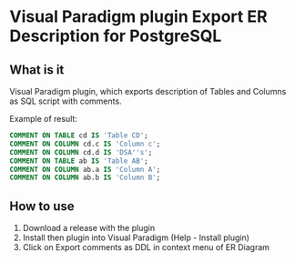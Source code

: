 # Visual Paradigm plugin Export ER Description for PostgreSQL
## What is it
Visual Paradigm plugin, which exports description of Tables and Columns
as SQL script with comments. 

Example of result:

```sql
COMMENT ON TABLE cd IS 'Table CD';
COMMENT ON COLUMN cd.c IS 'Column c';
COMMENT ON COLUMN cd.d IS 'DSA''s';
COMMENT ON TABLE ab IS 'Table AB';
COMMENT ON COLUMN ab.a IS 'Column А';
COMMENT ON COLUMN ab.b IS 'Column B';
```

## How to use
1. Download a release with the plugin
2. Install then plugin into Visual Paradigm (Help - Install plugin)
3. Click on Export comments as DDL in context menu of ER Diagram